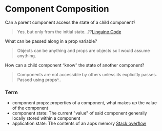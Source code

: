 # Component Composition

Can a parent component access the state of a child component?
  > Yes, but only from the initial state...??[Linguine Code](https://linguinecode.com/post/get-child-component-state-from-parent-component)
  
What can be passed along in a prop variable?
  > Objects can be anything and props are objects so I would assume anything.
  
How can a child component “know” the state of another component?
  > Components are not accessible by others unless its explicitly passes. Passed using props^..
  
### Term
- component props: properties of a component, what makes up the value of the component
- component state: The current "value" of said component generally locally stored within a component
- application state: The contents of an apps memory [Stack overflow](https://stackoverflow.com/questions/8102674/what-is-application-state)
